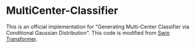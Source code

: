 # MultiCenter-Classifier
This is an official implementation for "Generating Multi-Center Classifier via Conditional Gaussian Distribution". This code is modified from [Swin Transformer](https://github.com/microsoft/Swin-Transformer).
